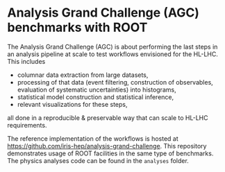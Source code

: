 # Analysis Grand Challenge (AGC) benchmarks with ROOT

The Analysis Grand Challenge (AGC) is about performing the last steps in an analysis pipeline at scale to test workflows envisioned for the HL-LHC.
This includes

- columnar data extraction from large datasets,
- processing of that data (event filtering, construction of observables, evaluation of systematic uncertainties) into histograms,
- statistical model construction and statistical inference,
- relevant visualizations for these steps,

all done in a reproducible & preservable way that can scale to HL-LHC requirements.

The reference implementation of the workflows is hosted at https://github.com/iris-hep/analysis-grand-challenge. This repository demonstrates usage of ROOT facilities in the same type of benchmarks. The physics analyses code can be found in the `analyses` folder.

